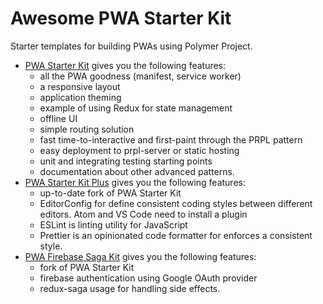 # Awesome PWA Starter Kit

Starter templates for building PWAs using Polymer Project.

- [PWA Starter Kit](https://github.com/Polymer/pwa-starter-kit) gives you the following features:
  - all the PWA goodness (manifest, service worker)
  - a responsive layout
  - application theming
  - example of using Redux for state management
  - offline UI
  - simple routing solution
  - fast time-to-interactive and first-paint through the PRPL pattern
  - easy deployment to prpl-server or static hosting
  - unit and integrating testing starting points
  - documentation about other advanced patterns.
- [PWA Starter Kit Plus](https://github.com/StartPolymer/pwa-starter-kit-plus) gives you the following features:
  - up-to-date fork of PWA Starter Kit
  - EditorConfig for define consistent coding styles between different editors. Atom and VS Code need to install a plugin
  - ESLint is linting utility for JavaScript
  - Prettier is an opinionated code formatter for enforces a consistent style.
- [PWA Firebase Saga Kit](https://github.com/Protoss78/pwa-firebase-saga-kit) gives you the following features:
  - fork of PWA Starter Kit
  - firebase authentication using Google OAuth provider
  - redux-saga usage for handling side effects.
